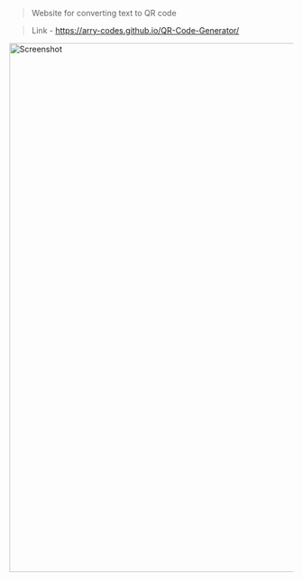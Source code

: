>Website for converting text to QR code

>Link - https://arry-codes.github.io/QR-Code-Generator/

<img width="938" alt="Screenshot" src="https://github.com/kashyap-aryan/QR-Code-Generator/assets/146103201/fffcd57d-450b-4730-badd-e5a50fe7f053">
